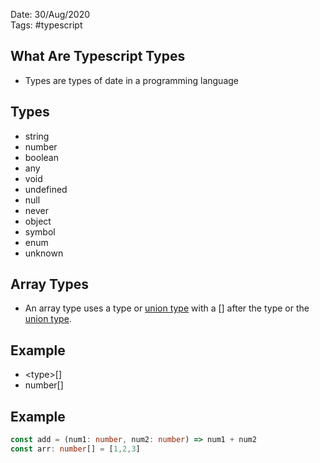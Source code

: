 Date: 30/Aug/2020  
Tags: #typescript

## What Are Typescript Types
* Types are types of date in a programming language

## Types
* string
* number
* boolean
* any
* void
* undefined
* null
* never
* object
* symbol
* enum
* unknown

## Array Types
* An array type uses a type or [union type](unionTypes.md) with a [] after the type or the [union type](unionTypes.md).

## Example
* \<type\>[]
* number[]

## Example

```typescript
const add = (num1: number, num2: number) => num1 + num2
const arr: number[] = [1,2,3]
```
